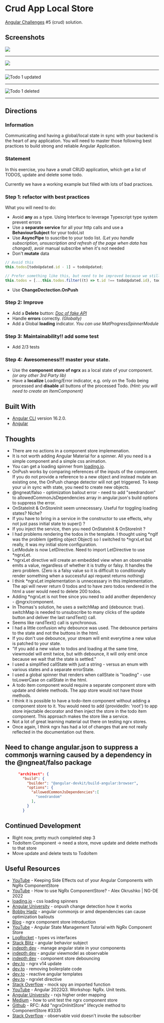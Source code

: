 # Crud App Local Store

[Angular Challenges](https://github.com/tomalaforge/angular-challenges) #5 (crud) solution.

## Screenshots

![](screenshots/crud-app-local-store-1.png)

***

![](screenshots/crud-app-local-store-2.png)

***

![](screenshots/crud-app-local-store-3.png "Todo 1 updated")

***

![](screenshots/crud-app-local-store-4.png "Todo 1 deleted")

***

## Directions

### Information

Communicating and having a global/local state in sync with your backend is the heart of any application. You will need to master those following best practices to build strong and reliable Angular Application.

### Statement

In this exercise, you have a small CRUD application, which get a list of TODOS, update and delete some todo.

Currently we have a working example but filled with lots of bad practices.

### Step 1: refactor with best practices

What you will need to do:

- Avoid **any** as a type. Using Interface to leverage Typescript type system prevent errors
- Use a **separate service** for all your http calls and use a **BehaviourSubject** for your todoList
- Use **AsyncPipe** to suscribe to your todo list. _(Let you handle subscription, unsuscription and refresh of the page when data has changed)_, avoir manual subscribe when it's not needed
- Don't **mutate** data

```typescript
// Avoid this
this.todos[todoUpdated.id - 1] = todoUpdated;

// Prefer something like this, but need to be improved because we still want the same order
this.todos = [...this.todos.filter((t) => t.id !== todoUpdated.id), todoUpdated];
```

- Use **ChangeDectection.OnPush**

### Step 2: Improve

- Add a **Delete** button: _<a href="https://jsonplaceholder.typicode.com/" target="_blank">Doc of fake API</a>_
- Handle **errors** correctly. _(Globally)_
- Add a Global **loading** indicator. _You can use MatProgressSpinnerModule_

### Step 3: Maintainability!! add some test

- Add 2/3 tests

### Step 4: Awesomeness!!! master your state.

- Use the **component store of ngrx** as a local state of your component. _(or any other 3rd Party lib)_
- Have a **localize** Loading/Error indicator, e.g. only on the Todo being processed and **disable** all buttons of the processed Todo. _(Hint: you will need to create an ItemComponent)_

## Built With

- [Angular CLI](https://github.com/angular/angular-cli) version 16.2.0.
- [Angular](https://angular.io)

## Thoughts

- There are no actions in a component store implemenation.
- It is not worth adding Angular Material for a spinner.  All you need is a simple component and a simple css animation.
- You can get a loading spinner from [loading.io](https://loading.io/css/).   
- OnPush works by comparing references of the inputs of the component.  If you do not provide a reference to a new object and instead mutate an existing one, the OnPush change detector will not get triggered.  To keep your ui in sync with state, you need to create new objects.  
- @ngneat/falso - optimization bailout error - need to add "seedrandom" to allowedCommonJsDependencies array in angular.json's build options to suppress the error.
- OnStateInit & OnStoreInit seem unnecessary.  Useful for toggling loading states? Niche? 
- If you have to bring in a service in the constructor to use effects, why not just pass initial state to super() ?  
- If you inject the service, then you need OnStateInit & OnStoreInit ? 
- I had problems rendering the todos in the template.  I thought using *ngIf was the problem (getting object Object) so I switched to *ngrxLet but really, it was my initial store configuration.  
- LetModule is now LetDirective.  Need to import LetDirective to use *ngrxLet.
- *ngrxLet directive will create an embedded view when an observable emits a value, regardless of whether it is truthy or falsy. It handles the zero problem. (Zero is a falsy value so it is difficult to conditionally render something when a successful api request returns nothing) 
- I think *ngrxLet implementation is unnecessary in this implementation.  The api will never return 0 todos and to have zero todos rendered in the html a user would need to delete 200 todos.   
- Adding *ngrxLet is not free since you need to add another dependency - @ngrx/component.  
- In Thomas's solution, he uses a switchMap and {debounce: true}.  switchMap is needed to unsubscribe to many clicks of the update button and deliver the last randText() call.  
- Seems like randText() call is synchronous.
- I had a little confusion why debounce was used.  The debounce pertains to the state and not the buttons in the html.  
- If you don't use debounce, your stream will emit everytime a new value is patched to your state.   
- "If you add a new value to todos and loading at the same time, viewmodel will emit twice, but with debounce, it will only emit once because we wait that the state is settled."  
- I used a simplified callState with just a string - versus an enum with various states and a separate errorState.
- I used a global spinner that renders when callState is "loading" - use toLowerCase on callState in the html.  
- A todo item component would require a separate component store with update and delete methods.  The app store would not have those methods.  
- I think it is possible to have a todo-item component without adding a component store to it.  You would need to add {providedIn: 'root'} to app store injectable decorator and then inject the store in the todo item component.  This approach makes the store like a service.  
- Not a lot of great learning material out there on testing ngrx stores.
- Once again, I think ngrx has had a lot of changes that are not really reflected in the documentation out there.     

## Need to change angular.json to suppress a commonjs warning caused by a dependency in the @ngneat/falso package

```json
      "architect": {
        "build": {
          "builder": "@angular-devkit/build-angular:browser",
          "options": {
            "allowedCommonJsDependencies":[
              "seedrandom"
            ],
          }
        }
```

## Continued Development

- Right now, pretty much completed step 3
- TodoItem Component -> need a store, move update and delete methods to that store
- Move update and delete tests to TodoItem

## Useful Resources

- [YouTube](https://www.youtube.com/watch?v=qRAhe06UhM4) - Keeping Side Effects out of your Angular Components with NgRx ComponentStore
- [YouTube](https://www.youtube.com/watch?v=xPmtsD5LRqQ) - How to use NgRx ComponentStore? - Alex Okrushko | NG-DE 2022
- [loading.io](https://loading.io/css/) - css loading spinners
- [Angular University](https://blog.angular-university.io/onpush-change-detection-how-it-works/) - onpush change detection how it works
- [Bobby Hadz](https://bobbyhadz.com/blog/angular-commonjs-or-amd-dependencies-can-cause-optimization-bailouts#:~:text=The%20Angular%20warning%20%22CommonJS%20or,json%20file.) - angular commonjs or amd dependencies can cause optimization bailouts
- [Blog](https://medium.com/ngconf/using-ngrx-component-store-introduction-7787ce250edc) - ngrx component store introduction
- [YouTube](https://www.youtube.com/watch?v=r0Rzt4lQ0T0) - Angular State Management Tutorial with NgRx Component Store
- [LogRocket](https://blog.logrocket.com/types-vs-interfaces-typescript/#:~:text=In%20summary%2C%20interfaces%20will%20detect,type%20aliases%20should%20be%20used.) - types vs interfaces
- [Stack Blitz](https://stackblitz.com/edit/angular-behaviorsubject-todo?file=app%2Fchild%2Fchild.component.ts) - angular behavior subject
- [indepth dev](https://indepth.dev/posts/1408/how-to-manage-angular-state-in-your-components) - manage angular state in your components
- [indepth dev](https://indepth.dev/posts/1171/angular-viewmodel-as-observable) - angular viewmodel as observable
- [indepth dev](https://indepth.dev/posts/1372/ngrx-component-store-debouncing) - component store debouncing
- [dev.to](https://dev.to/ngrx/announcing-ngrx-v14-action-groups-componentstore-lifecycle-hooks-eslint-package-revamped-ngrx-component-and-more-18ck) - ngrx v14 update
- [dev.to](https://dev.to/this-is-angular/removing-boilerplate-code-in-ngrx-component-store-1f83) - removing boilerplate code
- [dev.to](https://dev.to/ngrx/building-reactive-angular-templates-with-ngrx-component-4m1e) - reactive angular templates
- [dev.to](https://dev.to/nickraphael/with-the-ngrxlet-directive-we-could-get-rid-of-that-ngif-trick-that-we-lovehated-20m4) - ngrxlet directive
- [Stack Overflow](https://stackoverflow.com/questions/50605327/how-to-mock-spy-an-imported-function-in-angular-unit-testing) - mock spy an imported function
- [YouTube](https://www.youtube.com/watch?v=DCw-JBll2u0) - Angular 2022Q3. Workshop: NgRx. Unit tests.
- [Angular University](https://blog.angular-university.io/rxjs-higher-order-mapping/) - rxjs higher order mapping
- [Medium](https://medium.com/@rogerg93/how-to-unit-test-the-ngrx-component-store-in-angular-3ad395a21cbd) - how to unit test the ngrx component store
- [Github](https://github.com/ngrx/platform/discussions/3335) - RFC: Add "ngrxOnInitStore" lifecycle method to ComponentStore #3335
- [Stack Overflow](https://stackoverflow.com/questions/61446014/observablevoid-doesnt-invoke-the-subscriber) - observable void doesn't invoke the subscriber